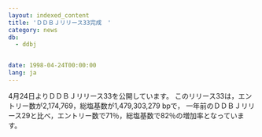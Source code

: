 ```yaml
---
layout: indexed_content
title: 'ＤＤＢＪリリース33完成　'
category: news
db:
  - ddbj


date: 1998-04-24T00:00:00
lang: ja
---
```


4月24日よりＤＤＢＪリリース33を公開しています。 このリリース33は，エントリー数が2,174,769，総塩基数が1,479,303,279 bpで， 一年前のＤＤＢＪリリース29と比べ，エントリー数で71％，総塩基数で82％の増加率となっています。
